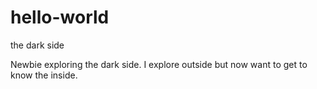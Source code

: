 # hello-world

the dark side

Newbie exploring the dark side.
I explore outside but now want to get to know the inside.
